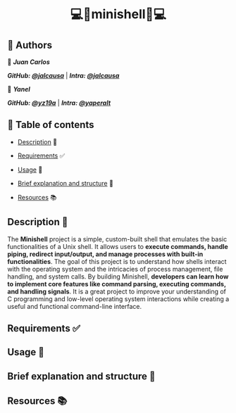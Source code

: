 <h1 align='center'> 💻🐚minishell🐚💻</h1>


## 📜 Authors


👤 ___Juan Carlos___

___GitHub: [@jalcausa](https://github.com/jalcausa)___	|
___Intra: [@jalcausa](https://profile.intra.42.fr/users/jalcausa)___

👤 ___Yanel___

___GitHub: [@yz19a](https://github.com/yz19a)___	|
___Intra: [@yaperalt](https://profile.intra.42.fr/users/yaperalt)___


## 📑 Table of contents

- [Description](#description-) 📄

- [Requirements](#requirements-) ✅

- [Usage](#usage-) 🚀

- [Brief explanation and structure](#brief-explanation-and-structure-) 📂

- [Resources](#resources-) 📚


## Description 📄

The **Minishell** project is a simple, custom-built shell that emulates the basic functionalities of a Unix shell. It allows users to **execute commands, handle piping, redirect input/output, and manage processes with built-in functionalities**. The goal of this project is to understand how shells interact with the operating system and the intricacies of process management, file handling, and system calls. By building Minishell, **developers can learn how to implement core features like command parsing, executing commands, and handling signals**. It is a great project to improve your understanding of C programming and low-level operating system interactions while creating a useful and functional command-line interface.

## Requirements ✅



## Usage 🚀


## Brief explanation and structure 📂



## Resources 📚
